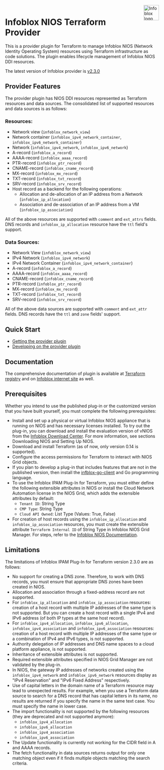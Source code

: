 <a href="https://www.infoblox.com">
    <img src="https://avatars.githubusercontent.com/u/8064882?s=400&u=3b245589302c409aff2ce2ba26d95e6df6cfe342&v=4" alt="Infoblox logo" title="Infoblox" align="right" height="50" />
</a> 
 
# Infoblox NIOS Terraform Provider

This is a provider plugin for Terraform to manage Infoblox NIOS (Network Identity Operating System) resources using Terraform infrastructure as code solutions.
The plugin enables lifecycle management of Infoblox NIOS DDI resources.

The latest version of Infoblox provider is [v2.3.0](https://github.com/infobloxopen/terraform-provider-infoblox/releases/tag/v2.3.0)

## Provider Features

The provider plugin has NIOS DDI resources represented as Terraform resources and data sources. The consolidated list of supported resources and data sources is as follows:

### Resources:

* Network view (`infoblox_network_view`)
* Network container (`infoblox_ipv4_network_container`, `infoblox_ipv6_network_container`)
* Network (`infoblox_ipv4_network`, `infoblox_ipv6_network`)
* A-record (`infoblox_a_record`)
* AAAA-record (`infoblox_aaaa_record`)
* PTR-record (`infoblox_ptr_record`)
* CNAME-record (`infoblox_cname_record`)
* MX-record (`infoblox_mx_record`)
* TXT-record (`infoblox_txt_record`)
* SRV-record (`infoblox_srv_record`)
* Host record as a backend for the following operations:
    * Allocation and de-allocation of an IP address from a Network (`infoblox_ip_allocation`)
    * Association and de-association of an IP address from a VM (`infoblox_ip_association`)

All of the above resources are supported with `comment` and `ext_attrs` fields.
DNS records and `infoblox_ip_allocation` resource have the `ttl` field's support.

### Data Sources:

* Network View (`infoblox_network_view`)
* IPv4 Network (`infoblox_ipv4_network`)
* IPv4 Network Container (`infoblox_ipv4_network_container`)
* A-record (`infoblox_a_record`)
* AAAA-record (`infoblox_aaaa_record`)
* CNAME-record (`infoblox_cname_record`)
* PTR-record (`infoblox_ptr_record`)
* MX-record (`infoblox_mx_record`)
* TXT-record (`infoblox_txt_record`)
* SRV-record (`infoblox_srv_record`)

All of the above data sources are supported with `comment` and `ext_attr` fields.
DNS records have the `ttl` and `zone` fields' support.

## Quick Start

- [Getting the provider plugin](GETTING.md)
- [Developing on the provider plugin](DEVELOP.md)

## Documentation

The comprehensive documentation of plugin is available at [Terraform registry](https://registry.terraform.io/providers/infobloxopen/infoblox/latest/docs)
and on [Infoblox internet site](https://infoblox-docs.atlassian.net/wiki/spaces/ipamdriverterraform/pages/53055610/Overview+of+Infoblox+IPAM+Plug-In+for+Terraform) as well.

## Prerequisites

Whether you intend to use the published plug-in or the customized version that you have built yourself, you must
complete the following prerequisites:

* Install and set up a physical or virtual Infoblox NIOS appliance that is running on
  NIOS and has necessary licenses installed. To try out the plug-in, you can download and install the evaluation version
  of vNIOS from the [Infoblox Download Center](https://www.infoblox.com/infoblox-download-center).
  For more information, see sections Downloading NIOS and Setting Up NIOS.
* Download and install Terraform (as of now, only version 0.14 is supported).
* Configure the access permissions for Terraform to interact with NIOS Grid objects.
* If you plan to develop a plug-in that includes features that are not in the published version,
  then install the [infblox-go-client](https://github.com/infobloxopen/infoblox-go-client) and Go programming language.
* To use the Infoblox IPAM Plug-In for Terraform, you must either define the following extensible attributes in NIOS or 
  install the Cloud Network Automation license in the NIOS Grid, which adds the extensible attributes by default:
  * `Tenant ID`: String Type 
  * `CMP Type`: String Type 
  * `Cloud API Owned`: List Type (Values: True, False)
* For creation of host records using the `infoblox_ip_allocation` and `infoblox_ip_association` resources,
  you must create the extensible attribute `Terraform Internal ID` of String Type in Infoblox NIOS Grid Manager.
  For steps, refer to the [Infoblox NIOS Documentation](https://infoblox-docs.atlassian.net/wiki/spaces/ILP/pages/15433773).

## Limitations

The limitations of Infoblox IPAM Plug-In for Terraform version 2.3.0 are as follows:

* No support for creating a DNS zone. Therefore, to work with DNS
  records, you must ensure that appropriate DNS zones have been created in NIOS.
* Allocation and association through a fixed-address record are not supported.
* For `infoblox_ip_allocation` and `infoblox_ip_association` resources: creation of a host
  record with multiple IP addresses of the same type is not supported.
  But you can create a host record with a single IPv4 and IPv6 address (of both IP types at the same host record).
* For `infoblox_ipv4_allocation`, `infoblox_ipv6_allocation`, `infoblox_ipv4_association` and `infoblox_ipv6_association`
  resources: creation of a host record with multiple IP addresses of the same type or
  a combination of IPv4 and IPv6 types, is not supported.
* Authority delegation of IP addresses and DNS name spaces to a cloud platform appliance, is not supported.
* Inheritance of extensible attributes is not supported.
* Required extensible attributes specified in NIOS Grid Manager are not validated by the plug-in.
* In NIOS, the gateway IP addresses of networks created using the `infoblox_ipv4_network` and
  `infoblox_ipv6_network` resources display as "IPv4 Reservation" and "IPv6 Fixed Address" respectively.
* Use of capital letters in the domain name of a Terraform resource may lead to unexpected results. For example,
  when you use a Terraform data source to search for a DNS record that has capital letters in its name, no results
  are returned if you specify the name in the same text case. You must specify the name in lower case.
* The import functionality is not supported by the following resources (they are deprecated and not supported anymore):
  * `infoblox_ipv4_allocation`
  * `infoblox_ipv6_allocation`
  * `infoblox_ipv4_association`
  * `infoblox_ipv6_association`
* The Update functionality is currently not working for the CIDR field in A and AAAA records.
* The fetch functionality in data sources returns output for only one matching object even if it finds multiple objects matching the search criteria.

